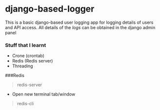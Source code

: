 # django-based-logger
This is a basic django-based user logging app for logging details of users and API access. All details of the *logs* can be obtained in the django admin panel

### Stuff that I learnt

 - Crone (crontab)
 - Redis (Redis server)
 - Threading

 ###Redis
 > redis-server
 - Open new terminal tab/window
 > redis-cli
